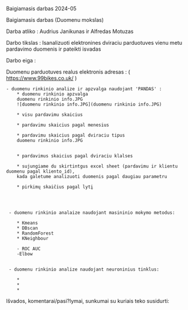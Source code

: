 Baigiamasis darbas 2024-05


Baigiamasis darbas (Duomenu mokslas)

Darba atliko : Audrius Janikunas ir Alfredas Motuzas

Darbo tikslas : Isanalizuoti elektronines dviraciu parduotuves vienu metu pardavimo duomenis ir pateikti isvadas

Darbo eiga :

Duomenu parduotuves realus elektronis adresas : ( https://www.99bikes.co.uk/ )

    - duomenu rinkinio analize ir apzvalga naudojant 'PANDAS' :
        * duomenu rinkinio apzvalga
        duomenu rinkinio info.JPG
        ![duomenu rinkinio info.JPG](duomenu rinkinio info.JPG)

        * visu pardavimu skaicius
        
        * pardavimu skaicius pagal menesius
        
        * pardavimu skaicius pagal dviraciu tipus
        duomenu rinkinio info.JPG

        
        * pardavimus skaicius pagal dviraciu klalses
        
        * sujungiame du skirtintgus excel sheet (pardavimu ir klientu duomenu pagal kliento_id),
        kada galetume analizuoti duomenis pagal daugiau parametru
       
        * pirkimų skaičius pagal lytį
        



     - duomenu rinkinio analaize naudojant masininio mokymo metodus:

        * Kmeans
        * DBscan
        * RandomForest
        * KNeighbour
        
        - ROC AUC
        -Elbow


     - duomenu rinkinio analize naudojant neuroninius tinklus:

        *
        *
        *


Išvados, komentarai/pasi?lymai, sunkumai su kuriais teko susidurti:

